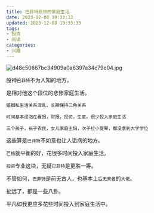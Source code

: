 ```yaml
---
title: 巴菲特悲惨的家庭生活
date: 2023-12-08 19:33:33
updated: 2023-12-08 19:33:33
tags:
- 投资
- 阅读
categories:
- 兴趣
---
```


![d48c50667bc34909a0a6397a34c79e04.jpg](https://s2.loli.net/2023/12/08/ovsPiWSVuO5dZJL.jpg)

股神`巴菲特`不为人知的地方，

是相对他这个段位的悲惨家庭生活。

`婚姻私生活关系混乱，长期保持三角关系`

`时间基本浸泡在看报，财报，投资，生意。很少投入家庭生活`

`三个孩子，长子农民，女儿家庭主妇，次子拉小提琴，都没拿到大学学位`

这些算是`巴菲特`不如意也让人诟病的地方。

`芒格`就平衡的好，花很多时间投入家庭生活。

`投资`专业这块，无疑`巴菲特`是更胜一筹。

不管如何，`巴菲特`是前无古人，也基本上`后无来者`的`大佬`。

扯远了，都是一些八卦。

平凡如我更应多花些时间投入到家庭生活中。
